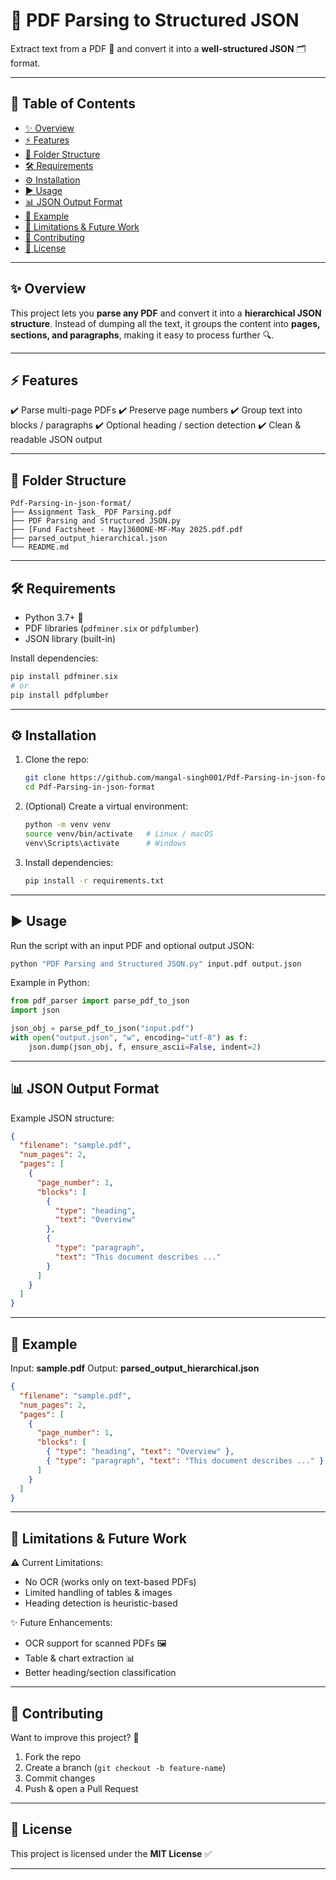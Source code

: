 # 📄 PDF Parsing to Structured JSON

Extract text from a PDF 📑 and convert it into a **well-structured JSON** 🗂️ format.

---

## 📌 Table of Contents

* [✨ Overview](#-overview)
* [⚡ Features](#-features)
* [📂 Folder Structure](#-folder-structure)
* [🛠️ Requirements](#️-requirements)
* [⚙️ Installation](#-installation)
* [▶️ Usage](#️-usage)
* [📊 JSON Output Format](#-json-output-format)
* [📝 Example](#-example)
* [🔮 Limitations & Future Work](#-limitations--future-work)
* [🤝 Contributing](#-contributing)
* [📜 License](#-license)

---

## ✨ Overview

This project lets you **parse any PDF** and convert it into a **hierarchical JSON structure**.
Instead of dumping all the text, it groups the content into **pages, sections, and paragraphs**, making it easy to process further 🔍.

---

## ⚡ Features

✔️ Parse multi-page PDFs
✔️ Preserve page numbers
✔️ Group text into blocks / paragraphs
✔️ Optional heading / section detection
✔️ Clean & readable JSON output

---

## 📂 Folder Structure

```
Pdf-Parsing-in-json-format/
├── Assignment Task_ PDF Parsing.pdf
├── PDF Parsing and Structured JSON.py
├── [Fund Factsheet - May]360ONE-MF-May 2025.pdf.pdf
├── parsed_output_hierarchical.json
└── README.md
```

---

## 🛠️ Requirements

* Python 3.7+ 🐍
* PDF libraries (`pdfminer.six` or `pdfplumber`)
* JSON library (built-in)

Install dependencies:

```bash
pip install pdfminer.six
# or
pip install pdfplumber
```

---

## ⚙️ Installation

1. Clone the repo:

   ```bash
   git clone https://github.com/mangal-singh001/Pdf-Parsing-in-json-format.git
   cd Pdf-Parsing-in-json-format
   ```

2. (Optional) Create a virtual environment:

   ```bash
   python -m venv venv
   source venv/bin/activate   # Linux / macOS  
   venv\Scripts\activate      # Windows
   ```

3. Install dependencies:

   ```bash
   pip install -r requirements.txt
   ```

---

## ▶️ Usage

Run the script with an input PDF and optional output JSON:

```bash
python "PDF Parsing and Structured JSON.py" input.pdf output.json
```

Example in Python:

```python
from pdf_parser import parse_pdf_to_json
import json

json_obj = parse_pdf_to_json("input.pdf")
with open("output.json", "w", encoding="utf-8") as f:
    json.dump(json_obj, f, ensure_ascii=False, indent=2)
```

---

## 📊 JSON Output Format

Example JSON structure:

```json
{
  "filename": "sample.pdf",
  "num_pages": 2,
  "pages": [
    {
      "page_number": 1,
      "blocks": [
        {
          "type": "heading",
          "text": "Overview"
        },
        {
          "type": "paragraph",
          "text": "This document describes ..."
        }
      ]
    }
  ]
}
```

---

## 📝 Example

Input: **sample.pdf**
Output: **parsed_output_hierarchical.json**

```json
{
  "filename": "sample.pdf",
  "num_pages": 2,
  "pages": [
    {
      "page_number": 1,
      "blocks": [
        { "type": "heading", "text": "Overview" },
        { "type": "paragraph", "text": "This document describes ..." }
      ]
    }
  ]
}
```

---

## 🔮 Limitations & Future Work

⚠️ Current Limitations:

* No OCR (works only on text-based PDFs)
* Limited handling of tables & images
* Heading detection is heuristic-based

✨ Future Enhancements:

* OCR support for scanned PDFs 🖼️
* Table & chart extraction 📊
* Better heading/section classification

---

## 🤝 Contributing

Want to improve this project? 🙌

1. Fork the repo
2. Create a branch (`git checkout -b feature-name`)
3. Commit changes
4. Push & open a Pull Request

---

## 📜 License

This project is licensed under the **MIT License** ✅

---
